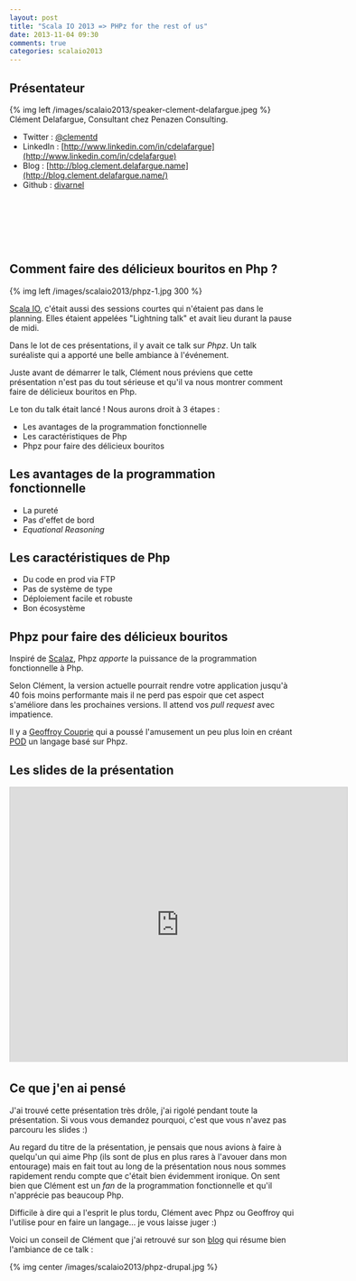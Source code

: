 ```yaml
---
layout: post
title: "Scala IO 2013 => PHPz for the rest of us"
date: 2013-11-04 09:30
comments: true
categories: scalaio2013
---
```


## Présentateur
{% img left /images/scalaio2013/speaker-clement-delafargue.jpeg %}
Clément Delafargue, Consultant chez Penazen Consulting.

* Twitter : [@clementd](https://twitter.com/clementd)
* LinkedIn : [http://www.linkedin.com/in/cdelafargue](http://www.linkedin.com/in/cdelafargue)
* Blog : [http://blog.clement.delafargue.name](http://blog.clement.delafargue.name/)
* Github : [divarnel](https://github.com/divarvel)

<br><br><br><br><br>
## Comment faire des délicieux bouritos en Php ?

{% img left /images/scalaio2013/phpz-1.jpg 300 %}

[Scala IO](http://scala.io/), c'était aussi des sessions courtes qui n'étaient pas dans le planning. Elles étaient appelées "Lightning talk" et avait lieu durant la pause de midi.

Dans le lot de ces présentations, il y avait ce talk sur _Phpz_. Un talk suréaliste qui a apporté une belle ambiance à l'événement.

Juste avant de démarrer le talk, Clément nous préviens que cette présentation n'est pas du tout sérieuse et qu'il va nous montrer comment faire de délicieux bouritos en Php.

Le ton du talk était lancé ! Nous aurons droit à 3 étapes :

* Les avantages de la programmation fonctionnelle
* Les caractéristiques de Php
* Phpz pour faire des délicieux bouritos

## Les avantages de la programmation fonctionnelle

* La pureté
* Pas d'effet de bord
* _Equational Reasoning_


## Les caractéristiques de Php

* Du code en prod via FTP
* Pas de système de type
* Déploiement facile et robuste
* Bon écosystème


## Phpz pour faire des délicieux bouritos
Inspiré de [Scalaz](https://github.com/scalaz/scalaz), Phpz _apporte_ la puissance de la programmation fonctionnelle à Php.

Selon Clément, la version actuelle pourrait rendre votre application jusqu'à 40 fois moins performante mais il ne perd pas espoir que cet aspect s'améliore dans les prochaines versions. Il attend vos _pull request_ avec impatience.

Il y a [Geoffroy Couprie](https://twitter.com/gcouprie) qui a poussé l'amusement un peu plus loin en créant [POD](http://geal.github.io/pod/) un langage basé sur Phpz. 


## Les slides de la présentation
<iframe src="http://www.slideshare.net/slideshow/embed_code/27780581?rel=0" width="597" height="486" frameborder="0" marginwidth="0" marginheight="0" scrolling="no" style="border:1px solid #CCC;border-width:1px 1px 0;margin-bottom:5px" allowfullscreen> </iframe>

## Ce que j'en ai pensé
J'ai trouvé cette présentation très drôle, j'ai rigolé pendant toute la présentation. Si vous vous demandez pourquoi, c'est que vous n'avez pas parcouru les slides :)

Au regard du titre de la présentation, je pensais que nous avions à faire à quelqu'un qui aime Php (ils sont de plus en plus rares à l'avouer dans mon entourage) mais en fait tout au long de la présentation nous nous sommes rapidement rendu compte que c'était bien évidemment ironique. On sent bien que Clément est un _fan_ de la programmation fonctionnelle et qu'il n'apprécie pas beaucoup Php.

Difficile à dire qui a l'esprit le plus tordu, Clément avec Phpz ou Geoffroy qui l'utilise pour en faire un langage... je vous laisse juger :)

Voici un conseil de Clément que j'ai retrouvé sur son [blog](http://blog.clement.delafargue.name/posts/2013-04-01-delicious-burritos-in-php-with-phpz.html) qui résume bien l'ambiance de ce talk :

{% img center /images/scalaio2013/phpz-drupal.jpg %}

